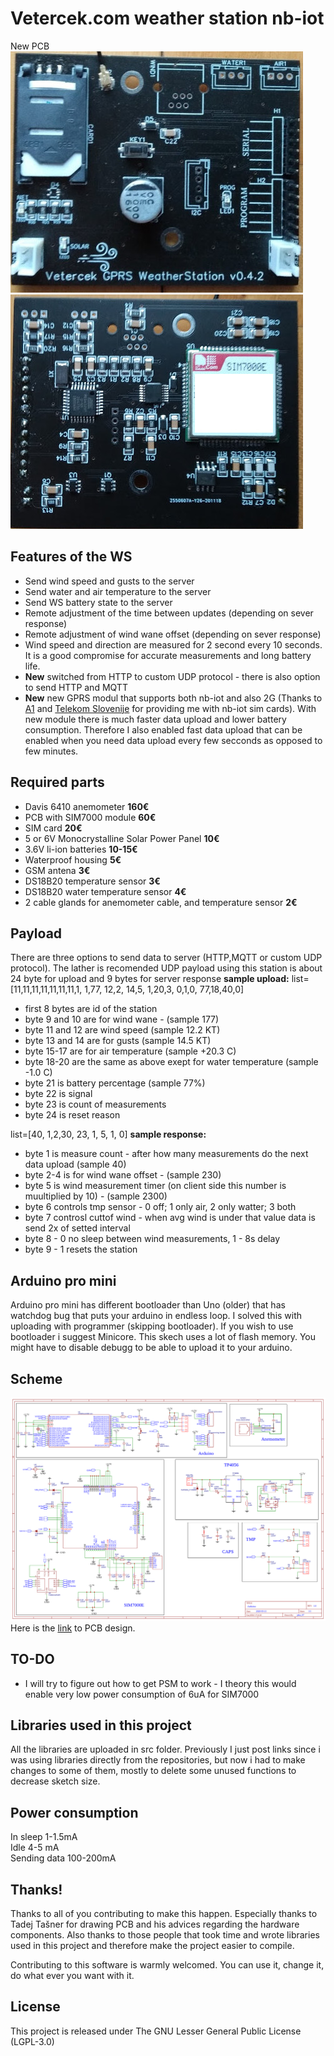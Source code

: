 # Vetercek.com weather station nb-iot
New PCB  
![PCB](img/pcb.jpg)  ![PCB back](img/pcb2.jpg)  

## Features of the WS
+ Send wind speed and gusts to the server
+ Send water and air temperature to the server
+ Send WS battery state to the server
+ Remote adjustment of the time between updates (depending on sever response)
+ Remote adjustment of wind wane offset (depending on sever response)
+ Wind speed and direction are measured for 2 second every 10 seconds. It is a good compromise for accurate measurements and long battery life.
+ **New** switched from HTTP to custom UDP protocol - there is also option to send HTTP and MQTT
+ **New** new GPRS modul that supports both nb-iot and also 2G (Thanks to [A1](https://www.a1.si/) and [Telekom Slovenije](https://www.telekom.si/) for providing me with nb-iot sim cards). With new module there is much faster data upload and lower battery consumption. Therefore I also enabled fast data upload that can be enabled when you need data upload every few secconds as opposed to few minutes.

## Required parts
+ Davis 6410 anemometer **160€**
+ PCB with SIM7000 module **60€**
+ SIM card **20€**
+ 5 or 6V Monocrystalline Solar Power Panel **10€**
+ 3.6V li-ion batteries **10-15€**
+ Waterproof housing **5€**
+ GSM antena **3€**
+ DS18B20 temperature sensor **3€**
+ DS18B20 water temperature sensor **4€**
+ 2 cable glands for anemometer cable, and temperature sensor **2€**

## Payload
There are three options to send data to server (HTTP,MQTT or custom UDP protocol). The lather is recomended
UDP payload using this station is about 24 byte for upload and 9 bytes for server response
**sample upload:**
list=[11,11,11,11,11,11,11,1,   1,77, 12,2, 14,5, 1,20,3, 0,1,0, 77,18,40,0]
+ first 8 bytes are id of the station
+ byte 9 and 10 are for wind wane -  (sample 177)
+ byte 11 and 12 are wind speed (sample 12.2 KT)
+ byte 13 and 14 are for gusts (sample 14.5 KT)
+ byte 15-17 are for air temperature (sample +20.3 C)
+ byte 18-20 are the same as above exept for water temperature (sample -1.0 C)
+ byte 21 is battery percentage (sample 77%)
+ byte 22 is signal 
+ byte 23 is count of measurements
+ byte 24 is reset reason

list=[40, 1,2,30, 23, 1, 5, 1, 0]
**sample response:**
+ byte 1 is measure count - after how many measurements do the next data upload (sample 40)
+ byte 2-4 is for wind wane offset - (sample 230)
+ byte 5 is wind measurement timer (on client side this number is muultiplied by 10) - (sample 2300)
+ byte 6 controls tmp sensor - 0 off; 1 only air, 2 only watter; 3 both
+ byte 7 controsl cuttof wind  - when avg wind is under that value data is send 2x of setted interval
+ byte 8 - 0 no sleep between wind measurements, 1 - 8s delay
+ byte 9 - 1 resets the station



## Arduino pro mini
Arduino pro mini has different bootloader than Uno (older) that has watchdog bug that puts your arduino in endless loop. I solved this with uploading with programmer (skipping bootloader). If you wish to use bootloader i suggest Minicore. This skech uses a lot of flash memory. You might have to disable debugg to be able to upload it to your arduino.

## Scheme
![Scheme](img/scheme.png)  
Here is the [link](https://easyeda.com/jaka87/new-vetercek) to PCB design.  


## TO-DO
+ I will try to figure out how to get PSM to work - I theory this would enable very low power consumption of 6uA for SIM7000

## Libraries used in this project
All the libraries are uploaded in src folder. Previously I just post links since i was using libraries directly from the repositories, but now i had to make changes to some of them, mostly to delete some unused functions to decrease sketch size.


## Power consumption
In sleep 1-1.5mA  
Idle 4-5 mA  
Sending data 100-200mA  


## Thanks!
Thanks to all of you contributing to make this happen. Especially thanks to Tadej Tašner for drawing PCB and his advices regarding the hardware components. Also thanks to those people that took time and wrote libraries used in this project and therefore make the project easier to compile.

Contributing to this software is warmly welcomed. You can use it, change it, do what ever you want with it.

## License
This project is released under
The GNU Lesser General Public License (LGPL-3.0)
